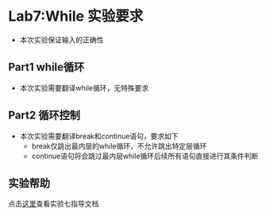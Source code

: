 # Lab7:While 实验要求

- 本次实验保证输入的正确性

## Part1 while循环
- 本次实验需要翻译while循环，无特殊要求

## Part2 循环控制
- 本次实验需要翻译break和continue语句，要求如下
    - break仅跳出最内层的while循环，不允许跳出特定层循环
    - continue语句将会跳过最内层while循环后续所有语句直接进行其条件判断

## 实验帮助
点击[这里](lab7-while/help.md)查看实验七指导文档